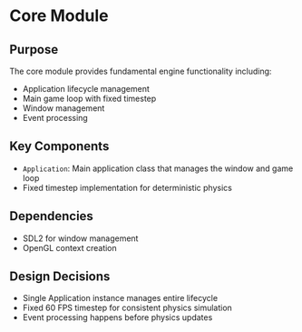 # Core Module

## Purpose
The core module provides fundamental engine functionality including:
- Application lifecycle management
- Main game loop with fixed timestep
- Window management
- Event processing

## Key Components
- `Application`: Main application class that manages the window and game loop
- Fixed timestep implementation for deterministic physics

## Dependencies
- SDL2 for window management
- OpenGL context creation

## Design Decisions
- Single Application instance manages entire lifecycle
- Fixed 60 FPS timestep for consistent physics simulation
- Event processing happens before physics updates